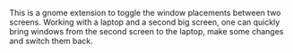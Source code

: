 This is a gnome extension to toggle the window placements between two screens. Working with a laptop and a second big screen, one can quickly bring windows from the second screen to the laptop, make some changes and switch them back. 

